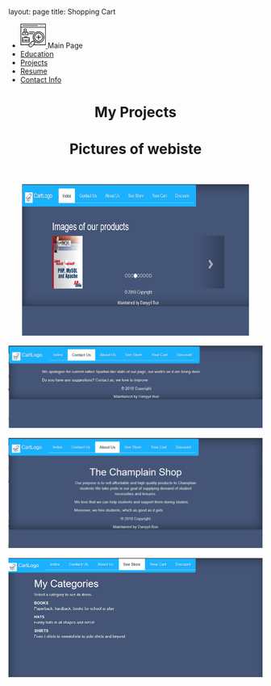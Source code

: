 layout: page
title: Shopping Cart

<head>
		<title>  Danyyil Bun Portfolio</title>
    <link rel="stylesheet" type="text/css" href="OldVersion/bootstrap-4.0.0/css/bootstrap.min.css"/>	
</head>
<body>
	<ul class = "nav nav-tabs justify-content-end" role="tablist">
	<li class="nav-item"><a class="navbar-brand" href="index.md">
	<img src="images/portfolio.png" height="50px" width="50px" class = "omg" style="display: inline-block;">
		<span style="display: inline-block;">Main Page</span>
		</a></li>
		 <li class="nav-item">	  
		<a class=" nav-link " href = "education.md">Education</a>
		</li>  
		  <li class="nav-item active">  
		<a class="active nav-link" href = "projects.md">Projects</a>
		</li>
		  <li class="nav-item">
		<a class=" nav-link" href = "resume.md">Resume</a>
		</li>
    	<li class="nav-item">
		<a class="  nav-link" href = "contactInfo.md">Contact Info</a>
		</li>
		</ul>
		</nav>
		<main>

<center><h1>My Projects</h1>    <div class="col-xl-4 col-lg-4 col-md-4 col-sm-4"></div><div class="col-xl-4 col-lg-4 col-md-4 col-sm-4">
        <h1>Pictures of webiste</h1><br><br>
        <img src="shopingcartpics/php1.PNG" width="450" height="300" class="d-inline-block" alt="logo">
        <br><br><img src="shopingcartpics/php2.PNG"  class="d-inline-block " alt="logo">
        <br><br><img src="shopingcartpics/php3.PNG"  class="d-inline-block" alt="logo">        
        <br><br><img src="shopingcartpics/php4.PNG"  class="d-inline-block" alt="logo">
    </div>
</main>
</body>